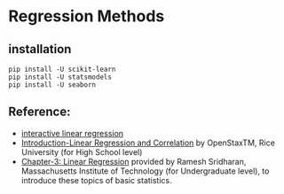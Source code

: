 # Regression Methods

## installation
```
pip install -U scikit-learn
pip install -U statsmodels
pip install -U seaborn
```

## Reference:
* [interactive linear regression](https://mlu-explain.github.io/linear-regression/)
* [Introduction-Linear Regression and Correlation](https://openstax.org/books/introductory-statistics/pages/12-introduction) by OpenStaxTM, Rice University (for High School level)
* [Chapter-3: Linear Regression](http://www.mit.edu/~6.s085/notes/lecture3.pdf) provided by Ramesh Sridharan, Massachusetts Institute of Technology (for Undergraduate level), to introduce these topics of basic statistics.
